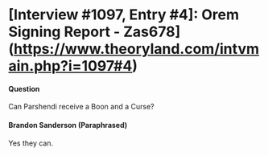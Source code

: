 # [Interview #1097, Entry #4]: Orem Signing Report - Zas678](https://www.theoryland.com/intvmain.php?i=1097#4)

#### Question

Can Parshendi receive a Boon and a Curse?

#### Brandon Sanderson (Paraphrased)

Yes they can.

